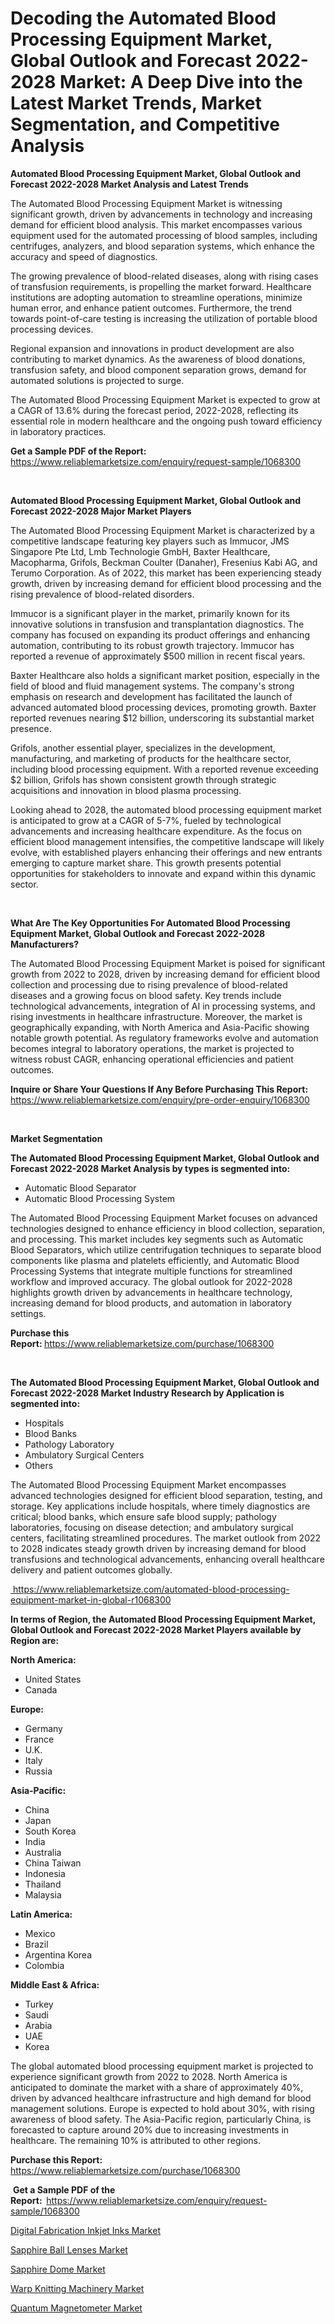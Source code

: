 <p><h1>Decoding the Automated Blood Processing Equipment Market, Global Outlook and Forecast 2022-2028 Market: A Deep Dive into the Latest Market Trends, Market Segmentation, and Competitive Analysis</h1></p><p><strong>Automated Blood Processing Equipment Market, Global Outlook and Forecast 2022-2028 Market Analysis and Latest Trends</strong></p>
<p><p>The Automated Blood Processing Equipment Market is witnessing significant growth, driven by advancements in technology and increasing demand for efficient blood analysis. This market encompasses various equipment used for the automated processing of blood samples, including centrifuges, analyzers, and blood separation systems, which enhance the accuracy and speed of diagnostics. </p><p>The growing prevalence of blood-related diseases, along with rising cases of transfusion requirements, is propelling the market forward. Healthcare institutions are adopting automation to streamline operations, minimize human error, and enhance patient outcomes. Furthermore, the trend towards point-of-care testing is increasing the utilization of portable blood processing devices.</p><p>Regional expansion and innovations in product development are also contributing to market dynamics. As the awareness of blood donations, transfusion safety, and blood component separation grows, demand for automated solutions is projected to surge. </p><p>The Automated Blood Processing Equipment Market is expected to grow at a CAGR of 13.6% during the forecast period, 2022-2028, reflecting its essential role in modern healthcare and the ongoing push toward efficiency in laboratory practices.</p></p>
<p><strong>Get a Sample PDF of the Report:&nbsp;</strong> <a href="https://www.reliablemarketsize.com/enquiry/request-sample/1068300?utm_campaign=2034&utm_medium=2&utm_source=Github&utm_content=ia&utm_term=21032025&utm_id=automated-blood-processing-equipment-market-global-outlook-and-forecast-2022-2028">https://www.reliablemarketsize.com/enquiry/request-sample/1068300</a></p>
<p>&nbsp;</p>
<p><strong>Automated Blood Processing Equipment Market, Global Outlook and Forecast 2022-2028 Major Market Players</strong></p>
<p><p>The Automated Blood Processing Equipment Market is characterized by a competitive landscape featuring key players such as Immucor, JMS Singapore Pte Ltd, Lmb Technologie GmbH, Baxter Healthcare, Macopharma, Grifols, Beckman Coulter (Danaher), Fresenius Kabi AG, and Terumo Corporation. As of 2022, this market has been experiencing steady growth, driven by increasing demand for efficient blood processing and the rising prevalence of blood-related disorders.</p><p>Immucor is a significant player in the market, primarily known for its innovative solutions in transfusion and transplantation diagnostics. The company has focused on expanding its product offerings and enhancing automation, contributing to its robust growth trajectory. Immucor has reported a revenue of approximately $500 million in recent fiscal years.</p><p>Baxter Healthcare also holds a significant market position, especially in the field of blood and fluid management systems. The company's strong emphasis on research and development has facilitated the launch of advanced automated blood processing devices, promoting growth. Baxter reported revenues nearing $12 billion, underscoring its substantial market presence.</p><p>Grifols, another essential player, specializes in the development, manufacturing, and marketing of products for the healthcare sector, including blood processing equipment. With a reported revenue exceeding $2 billion, Grifols has shown consistent growth through strategic acquisitions and innovation in blood plasma processing.</p><p>Looking ahead to 2028, the automated blood processing equipment market is anticipated to grow at a CAGR of 5-7%, fueled by technological advancements and increasing healthcare expenditure. As the focus on efficient blood management intensifies, the competitive landscape will likely evolve, with established players enhancing their offerings and new entrants emerging to capture market share. This growth presents potential opportunities for stakeholders to innovate and expand within this dynamic sector.</p></p>
<p>&nbsp;</p>
<p><strong>What Are The Key Opportunities For Automated Blood Processing Equipment Market, Global Outlook and Forecast 2022-2028 Manufacturers?</strong></p>
<p><p>The Automated Blood Processing Equipment Market is poised for significant growth from 2022 to 2028, driven by increasing demand for efficient blood collection and processing due to rising prevalence of blood-related diseases and a growing focus on blood safety. Key trends include technological advancements, integration of AI in processing systems, and rising investments in healthcare infrastructure. Moreover, the market is geographically expanding, with North America and Asia-Pacific showing notable growth potential. As regulatory frameworks evolve and automation becomes integral to laboratory operations, the market is projected to witness robust CAGR, enhancing operational efficiencies and patient outcomes.</p></p>
<p><strong>Inquire or Share Your Questions If Any Before Purchasing This Report:</strong> <a href="https://www.reliablemarketsize.com/enquiry/pre-order-enquiry/1068300?utm_campaign=2034&utm_medium=2&utm_source=Github&utm_content=ia&utm_term=21032025&utm_id=automated-blood-processing-equipment-market-global-outlook-and-forecast-2022-2028">https://www.reliablemarketsize.com/enquiry/pre-order-enquiry/1068300</a></p>
<p>&nbsp;</p>
<p><strong>Market Segmentation</strong></p>
<p><strong>The Automated Blood Processing Equipment Market, Global Outlook and Forecast 2022-2028 Market Analysis by types is segmented into:</strong></p>
<p><ul><li>Automatic Blood Separator</li><li>Automatic Blood Processing System</li></ul></p>
<p><p>The Automated Blood Processing Equipment Market focuses on advanced technologies designed to enhance efficiency in blood collection, separation, and processing. This market includes key segments such as Automatic Blood Separators, which utilize centrifugation techniques to separate blood components like plasma and platelets efficiently, and Automatic Blood Processing Systems that integrate multiple functions for streamlined workflow and improved accuracy. The global outlook for 2022-2028 highlights growth driven by advancements in healthcare technology, increasing demand for blood products, and automation in laboratory settings.</p></p>
<p><strong>Purchase this Report:&nbsp;</strong><a href="https://www.reliablemarketsize.com/purchase/1068300?utm_campaign=2034&utm_medium=2&utm_source=Github&utm_content=ia&utm_term=21032025&utm_id=automated-blood-processing-equipment-market-global-outlook-and-forecast-2022-2028">https://www.reliablemarketsize.com/purchase/1068300</a></p>
<p>&nbsp;</p>
<p><strong>The Automated Blood Processing Equipment Market, Global Outlook and Forecast 2022-2028 Market Industry Research by Application is segmented into:</strong></p>
<p><ul><li>Hospitals</li><li>Blood Banks</li><li>Pathology Laboratory</li><li>Ambulatory Surgical Centers</li><li>Others</li></ul></p>
<p><p>The Automated Blood Processing Equipment Market encompasses advanced technologies designed for efficient blood separation, testing, and storage. Key applications include hospitals, where timely diagnostics are critical; blood banks, which ensure safe blood supply; pathology laboratories, focusing on disease detection; and ambulatory surgical centers, facilitating streamlined procedures. The market outlook from 2022 to 2028 indicates steady growth driven by increasing demand for blood transfusions and technological advancements, enhancing overall healthcare delivery and patient outcomes globally.</p></p>
<p><a href="https://www.reliablemarketsize.com/automated-blood-processing-equipment-market-in-global-r1068300?utm_campaign=2034&utm_medium=2&utm_source=Github&utm_content=ia&utm_term=21032025&utm_id=automated-blood-processing-equipment-market-global-outlook-and-forecast-2022-2028">&nbsp;https://www.reliablemarketsize.com/automated-blood-processing-equipment-market-in-global-r1068300</a></p>
<p><strong>In terms of Region, the Automated Blood Processing Equipment Market, Global Outlook and Forecast 2022-2028 Market Players available by Region are:</strong></p>
<p>
    <p> <strong> North America: </strong>
        <ul>
            <li>United States</li>
            <li>Canada</li>
        </ul>
        </p> 
    <p> <strong> Europe: </strong>
        <ul>
            <li>Germany</li>
            <li>France</li>
            <li>U.K.</li>
            <li>Italy</li>
            <li>Russia</li>
        </ul>
        </p> 
    <p> <strong> Asia-Pacific: </strong>
        <ul>
            <li>China</li>
            <li>Japan</li>
            <li>South Korea</li>
            <li>India</li>
            <li>Australia</li>
            <li>China Taiwan</li>
            <li>Indonesia</li>
            <li>Thailand</li>
            <li>Malaysia</li>
        </ul>
        </p> 
    <p> <strong> Latin America: </strong>
        <ul>
            <li>Mexico</li>
            <li>Brazil</li>
            <li>Argentina Korea</li>
            <li>Colombia</li>
        </ul>
        </p> 
    <p> <strong> Middle East & Africa: </strong>
        <ul>
            <li>Turkey</li>
            <li>Saudi</li>
            <li>Arabia</li>
            <li>UAE</li>
            <li>Korea</li>
        </ul>
    </p>
    </p>
<p><p>The global automated blood processing equipment market is projected to experience significant growth from 2022 to 2028. North America is anticipated to dominate the market with a share of approximately 40%, driven by advanced healthcare infrastructure and high demand for blood management solutions. Europe is expected to hold about 30%, with rising awareness of blood safety. The Asia-Pacific region, particularly China, is forecasted to capture around 20% due to increasing investments in healthcare. The remaining 10% is attributed to other regions.</p></p>
<p><strong>Purchase this Report: </strong><a href="https://www.reliablemarketsize.com/purchase/1068300?utm_campaign=2034&utm_medium=2&utm_source=Github&utm_content=ia&utm_term=21032025&utm_id=automated-blood-processing-equipment-market-global-outlook-and-forecast-2022-2028">https://www.reliablemarketsize.com/purchase/1068300</a></p>
<p>&nbsp;<strong>Get a Sample PDF of the Report:&nbsp;&nbsp;</strong><a href="https://www.reliablemarketsize.com/enquiry/request-sample/1068300?utm_campaign=2034&utm_medium=2&utm_source=Github&utm_content=ia&utm_term=21032025&utm_id=automated-blood-processing-equipment-market-global-outlook-and-forecast-2022-2028">https://www.reliablemarketsize.com/enquiry/request-sample/1068300</a></p>
<p><strong></strong></p>
<p><p><a href="https://github.com/herakterroem/Market-Research-Report-List-1/blob/main/digital-fabrication-inkjet-inks-market.md?utm_campaign=2034&utm_medium=2&utm_source=Github&utm_content=ia&utm_term=21032025&utm_id=automated-blood-processing-equipment-market-global-outlook-and-forecast-2022-2028">Digital Fabrication Inkjet Inks Market</a></p><p><a href="https://www.linkedin.com/pulse/sapphire-ball-lenses-market-size-global-industry-analysis-75yve?utm_campaign=2034&utm_medium=2&utm_source=Github&utm_content=ia&utm_term=21032025&utm_id=automated-blood-processing-equipment-market-global-outlook-and-forecast-2022-2028">Sapphire Ball Lenses Market</a></p><p><a href="https://www.linkedin.com/pulse/detailed-sapphire-dome-market-analysis-expected-cagr-x1ume?utm_campaign=2034&utm_medium=2&utm_source=Github&utm_content=ia&utm_term=21032025&utm_id=automated-blood-processing-equipment-market-global-outlook-and-forecast-2022-2028">Sapphire Dome Market</a></p><p><a href="https://github.com/sirayedantte/Market-Research-Report-List-1/blob/main/warp-knitting-machinery-market.md?utm_campaign=2034&utm_medium=2&utm_source=Github&utm_content=ia&utm_term=21032025&utm_id=automated-blood-processing-equipment-market-global-outlook-and-forecast-2022-2028">Warp Knitting Machinery Market</a></p><p><a href="https://www.linkedin.com/pulse/from-2025-2032-industryrevenue-generation-current-cagr43as-kpvce?utm_campaign=2034&utm_medium=2&utm_source=Github&utm_content=ia&utm_term=21032025&utm_id=automated-blood-processing-equipment-market-global-outlook-and-forecast-2022-2028">Quantum Magnetometer Market</a></p></p>